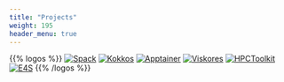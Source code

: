 ```yaml
---
title: "Projects"
weight: 195
header_menu: true
---
```


{{% logos %}}
[![Spack](../images/projects/spack.png#logo)](http://spack.io)
[![Kokkos](../images/projects/kokkos.png#logo)](https://kokkos.org)
[![Apptainer](../images/projects/apptainer.png#logo)](https://apptainer.org)
[![Viskores](../images/projects/viskores.png#logo)](https://github.com/Viskores/viskores)
[![HPCToolkit](../images/projects/hpctoolkit.png#logo)](https://hpctoolkit.org)
[![E4S](../images/projects/e4s.png#logo)](https://e4s.io)
{{% /logos %}}
